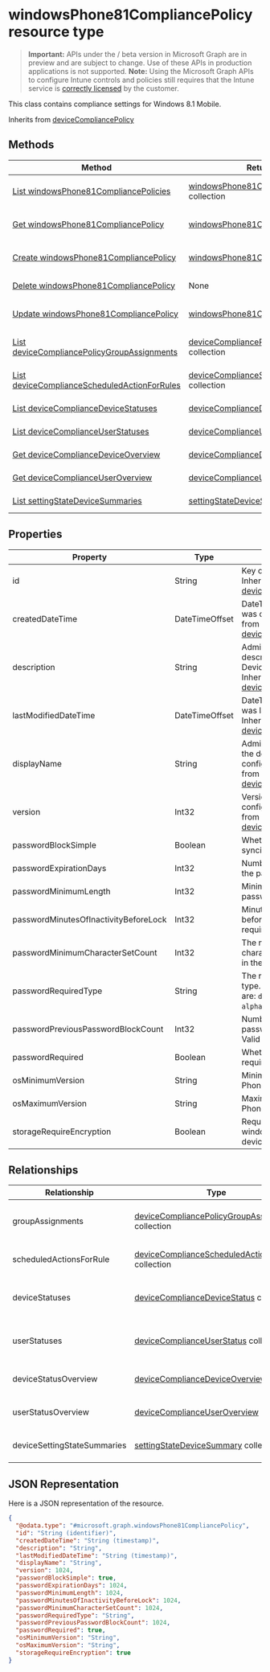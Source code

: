 ﻿# windowsPhone81CompliancePolicy resource type

> **Important:** APIs under the / beta version in Microsoft Graph are in preview and are subject to change. Use of these APIs in production applications is not supported.
> **Note:** Using the Microsoft Graph APIs to configure Intune controls and policies still requires that the Intune service is [correctly licensed](https://go.microsoft.com/fwlink/?linkid=839381) by the customer.

This class contains compliance settings for Windows 8.1 Mobile.

Inherits from [deviceCompliancePolicy](https://developer.microsoft.com/en-us/graph/docs/api-reference/beta/api/resources/intune_deviceconfig_devicecompliancepolicy.md)

## Methods
|Method|Return Type|Description|
|---|---|---|
|[List windowsPhone81CompliancePolicies](https://developer.microsoft.com/en-us/graph/docs/api-reference/beta/api/api/intune_deviceconfig_windowsphone81compliancepolicy_list.md)|[windowsPhone81CompliancePolicy](https://developer.microsoft.com/en-us/graph/docs/api-reference/beta/api/resources/intune_deviceconfig_windowsphone81compliancepolicy.md) collection|List properties and relationships of the [windowsPhone81CompliancePolicy](https://developer.microsoft.com/en-us/graph/docs/api-reference/beta/api/resources/intune_deviceconfig_windowsphone81compliancepolicy.md) objects.|
|[Get windowsPhone81CompliancePolicy](https://developer.microsoft.com/en-us/graph/docs/api-reference/beta/api/api/intune_deviceconfig_windowsphone81compliancepolicy_get.md)|[windowsPhone81CompliancePolicy](https://developer.microsoft.com/en-us/graph/docs/api-reference/beta/api/resources/intune_deviceconfig_windowsphone81compliancepolicy.md)|Read properties and relationships of the [windowsPhone81CompliancePolicy](https://developer.microsoft.com/en-us/graph/docs/api-reference/beta/api/resources/intune_deviceconfig_windowsphone81compliancepolicy.md) object.|
|[Create windowsPhone81CompliancePolicy](https://developer.microsoft.com/en-us/graph/docs/api-reference/beta/api/api/intune_deviceconfig_windowsphone81compliancepolicy_create.md)|[windowsPhone81CompliancePolicy](https://developer.microsoft.com/en-us/graph/docs/api-reference/beta/api/resources/intune_deviceconfig_windowsphone81compliancepolicy.md)|Create a new [windowsPhone81CompliancePolicy](https://developer.microsoft.com/en-us/graph/docs/api-reference/beta/api/resources/intune_deviceconfig_windowsphone81compliancepolicy.md) object.|
|[Delete windowsPhone81CompliancePolicy](https://developer.microsoft.com/en-us/graph/docs/api-reference/beta/api/api/intune_deviceconfig_windowsphone81compliancepolicy_delete.md)|None|Deletes a [windowsPhone81CompliancePolicy](https://developer.microsoft.com/en-us/graph/docs/api-reference/beta/api/resources/intune_deviceconfig_windowsphone81compliancepolicy.md).|
|[Update windowsPhone81CompliancePolicy](https://developer.microsoft.com/en-us/graph/docs/api-reference/beta/api/api/intune_deviceconfig_windowsphone81compliancepolicy_update.md)|[windowsPhone81CompliancePolicy](https://developer.microsoft.com/en-us/graph/docs/api-reference/beta/api/resources/intune_deviceconfig_windowsphone81compliancepolicy.md)|Update the properties of a [windowsPhone81CompliancePolicy](https://developer.microsoft.com/en-us/graph/docs/api-reference/beta/api/resources/intune_deviceconfig_windowsphone81compliancepolicy.md) object.|
|[List deviceCompliancePolicyGroupAssignments](https://developer.microsoft.com/en-us/graph/docs/api-reference/beta/api/api/intune_deviceconfig_devicecompliancepolicygroupassignment_list.md)|[deviceCompliancePolicyGroupAssignment](https://developer.microsoft.com/en-us/graph/docs/api-reference/beta/api/resources/intune_deviceconfig_devicecompliancepolicygroupassignment.md) collection|List properties and relationships of the [deviceCompliancePolicyGroupAssignment](https://developer.microsoft.com/en-us/graph/docs/api-reference/beta/api/resources/intune_deviceconfig_devicecompliancepolicygroupassignment.md) objects.|
|[List deviceComplianceScheduledActionForRules](https://developer.microsoft.com/en-us/graph/docs/api-reference/beta/api/api/intune_deviceconfig_devicecompliancescheduledactionforrule_list.md)|[deviceComplianceScheduledActionForRule](https://developer.microsoft.com/en-us/graph/docs/api-reference/beta/api/resources/intune_deviceconfig_devicecompliancescheduledactionforrule.md) collection|List properties and relationships of the [deviceComplianceScheduledActionForRule](https://developer.microsoft.com/en-us/graph/docs/api-reference/beta/api/resources/intune_deviceconfig_devicecompliancescheduledactionforrule.md) objects.|
|[List deviceComplianceDeviceStatuses](https://developer.microsoft.com/en-us/graph/docs/api-reference/beta/api/api/intune_deviceconfig_devicecompliancedevicestatus_list.md)|[deviceComplianceDeviceStatus](https://developer.microsoft.com/en-us/graph/docs/api-reference/beta/api/resources/intune_deviceconfig_devicecompliancedevicestatus.md) collection|List properties and relationships of the [deviceComplianceDeviceStatus](https://developer.microsoft.com/en-us/graph/docs/api-reference/beta/api/resources/intune_deviceconfig_devicecompliancedevicestatus.md) objects.|
|[List deviceComplianceUserStatuses](https://developer.microsoft.com/en-us/graph/docs/api-reference/beta/api/api/intune_deviceconfig_devicecomplianceuserstatus_list.md)|[deviceComplianceUserStatus](https://developer.microsoft.com/en-us/graph/docs/api-reference/beta/api/resources/intune_deviceconfig_devicecomplianceuserstatus.md) collection|List properties and relationships of the [deviceComplianceUserStatus](https://developer.microsoft.com/en-us/graph/docs/api-reference/beta/api/resources/intune_deviceconfig_devicecomplianceuserstatus.md) objects.|
|[Get deviceComplianceDeviceOverview](https://developer.microsoft.com/en-us/graph/docs/api-reference/beta/api/api/intune_deviceconfig_devicecompliancedeviceoverview_get.md)|[deviceComplianceDeviceOverview](https://developer.microsoft.com/en-us/graph/docs/api-reference/beta/api/resources/intune_deviceconfig_devicecompliancedeviceoverview.md)|Read properties and relationships of the [deviceComplianceDeviceOverview](https://developer.microsoft.com/en-us/graph/docs/api-reference/beta/api/resources/intune_deviceconfig_devicecompliancedeviceoverview.md) object.|
|[Get deviceComplianceUserOverview](https://developer.microsoft.com/en-us/graph/docs/api-reference/beta/api/api/intune_deviceconfig_devicecomplianceuseroverview_get.md)|[deviceComplianceUserOverview](https://developer.microsoft.com/en-us/graph/docs/api-reference/beta/api/resources/intune_deviceconfig_devicecomplianceuseroverview.md)|Read properties and relationships of the [deviceComplianceUserOverview](https://developer.microsoft.com/en-us/graph/docs/api-reference/beta/api/resources/intune_deviceconfig_devicecomplianceuseroverview.md) object.|
|[List settingStateDeviceSummaries](https://developer.microsoft.com/en-us/graph/docs/api-reference/beta/api/api/intune_deviceconfig_settingstatedevicesummary_list.md)|[settingStateDeviceSummary](https://developer.microsoft.com/en-us/graph/docs/api-reference/beta/api/resources/intune_deviceconfig_settingstatedevicesummary.md) collection|List properties and relationships of the [settingStateDeviceSummary](https://developer.microsoft.com/en-us/graph/docs/api-reference/beta/api/resources/intune_deviceconfig_settingstatedevicesummary.md) objects.|

## Properties
|Property|Type|Description|
|---|---|---|
|id|String|Key of the entity. Inherited from [deviceCompliancePolicy](https://developer.microsoft.com/en-us/graph/docs/api-reference/beta/api/resources/intune_deviceconfig_devicecompliancepolicy.md)|
|createdDateTime|DateTimeOffset|DateTime the object was created. Inherited from [deviceCompliancePolicy](https://developer.microsoft.com/en-us/graph/docs/api-reference/beta/api/resources/intune_deviceconfig_devicecompliancepolicy.md)|
|description|String|Admin provided description of the Device Configuration. Inherited from [deviceCompliancePolicy](https://developer.microsoft.com/en-us/graph/docs/api-reference/beta/api/resources/intune_deviceconfig_devicecompliancepolicy.md)|
|lastModifiedDateTime|DateTimeOffset|DateTime the object was last modified. Inherited from [deviceCompliancePolicy](https://developer.microsoft.com/en-us/graph/docs/api-reference/beta/api/resources/intune_deviceconfig_devicecompliancepolicy.md)|
|displayName|String|Admin provided name of the device configuration. Inherited from [deviceCompliancePolicy](https://developer.microsoft.com/en-us/graph/docs/api-reference/beta/api/resources/intune_deviceconfig_devicecompliancepolicy.md)|
|version|Int32|Version of the device configuration. Inherited from [deviceCompliancePolicy](https://developer.microsoft.com/en-us/graph/docs/api-reference/beta/api/resources/intune_deviceconfig_devicecompliancepolicy.md)|
|passwordBlockSimple|Boolean|Whether or not to block syncing the calendar.|
|passwordExpirationDays|Int32|Number of days before the password expires.|
|passwordMinimumLength|Int32|Minimum length of passwords.|
|passwordMinutesOfInactivityBeforeLock|Int32|Minutes of inactivity before a password is required.|
|passwordMinimumCharacterSetCount|Int32|The number of character sets required in the password.|
|passwordRequiredType|String|The required password type. Possible values are: `deviceDefault`, `alphanumeric`, `numeric`.|
|passwordPreviousPasswordBlockCount|Int32|Number of previous passwords to block. Valid values 0 to 24|
|passwordRequired|Boolean|Whether or not to require a password.|
|osMinimumVersion|String|Minimum Windows Phone version.|
|osMaximumVersion|String|Maximum Windows Phone version.|
|storageRequireEncryption|Boolean|Require encryption on windows phone devices.|

## Relationships
|Relationship|Type|Description|
|---|---|---|
|groupAssignments|[deviceCompliancePolicyGroupAssignment](https://developer.microsoft.com/en-us/graph/docs/api-reference/beta/api/resources/intune_deviceconfig_devicecompliancepolicygroupassignment.md) collection|The list of group assignments for this compliance policy. Inherited from [deviceCompliancePolicy](https://developer.microsoft.com/en-us/graph/docs/api-reference/beta/api/resources/intune_deviceconfig_devicecompliancepolicy.md)|
|scheduledActionsForRule|[deviceComplianceScheduledActionForRule](https://developer.microsoft.com/en-us/graph/docs/api-reference/beta/api/resources/intune_deviceconfig_devicecompliancescheduledactionforrule.md) collection|The list of scheduled action for this rule Inherited from [deviceCompliancePolicy](https://developer.microsoft.com/en-us/graph/docs/api-reference/beta/api/resources/intune_deviceconfig_devicecompliancepolicy.md)|
|deviceStatuses|[deviceComplianceDeviceStatus](https://developer.microsoft.com/en-us/graph/docs/api-reference/beta/api/resources/intune_deviceconfig_devicecompliancedevicestatus.md) collection|List of DeviceComplianceDeviceStatus. Inherited from [deviceCompliancePolicy](https://developer.microsoft.com/en-us/graph/docs/api-reference/beta/api/resources/intune_deviceconfig_devicecompliancepolicy.md)|
|userStatuses|[deviceComplianceUserStatus](https://developer.microsoft.com/en-us/graph/docs/api-reference/beta/api/resources/intune_deviceconfig_devicecomplianceuserstatus.md) collection|List of DeviceComplianceUserStatus. Inherited from [deviceCompliancePolicy](https://developer.microsoft.com/en-us/graph/docs/api-reference/beta/api/resources/intune_deviceconfig_devicecompliancepolicy.md)|
|deviceStatusOverview|[deviceComplianceDeviceOverview](https://developer.microsoft.com/en-us/graph/docs/api-reference/beta/api/resources/intune_deviceconfig_devicecompliancedeviceoverview.md)|Device compliance devices status overview Inherited from [deviceCompliancePolicy](https://developer.microsoft.com/en-us/graph/docs/api-reference/beta/api/resources/intune_deviceconfig_devicecompliancepolicy.md)|
|userStatusOverview|[deviceComplianceUserOverview](https://developer.microsoft.com/en-us/graph/docs/api-reference/beta/api/resources/intune_deviceconfig_devicecomplianceuseroverview.md)|Device compliance users status overview Inherited from [deviceCompliancePolicy](https://developer.microsoft.com/en-us/graph/docs/api-reference/beta/api/resources/intune_deviceconfig_devicecompliancepolicy.md)|
|deviceSettingStateSummaries|[settingStateDeviceSummary](https://developer.microsoft.com/en-us/graph/docs/api-reference/beta/api/resources/intune_deviceconfig_settingstatedevicesummary.md) collection|Compliance Setting State Device Summary Inherited from [deviceCompliancePolicy](https://developer.microsoft.com/en-us/graph/docs/api-reference/beta/api/resources/intune_deviceconfig_devicecompliancepolicy.md)|

## JSON Representation
Here is a JSON representation of the resource.
<!-- {
  "blockType": "resource",
  "keyProperty": "id",
  "@odata.type": "microsoft.graph.windowsPhone81CompliancePolicy"
}
-->
```json
{
  "@odata.type": "#microsoft.graph.windowsPhone81CompliancePolicy",
  "id": "String (identifier)",
  "createdDateTime": "String (timestamp)",
  "description": "String",
  "lastModifiedDateTime": "String (timestamp)",
  "displayName": "String",
  "version": 1024,
  "passwordBlockSimple": true,
  "passwordExpirationDays": 1024,
  "passwordMinimumLength": 1024,
  "passwordMinutesOfInactivityBeforeLock": 1024,
  "passwordMinimumCharacterSetCount": 1024,
  "passwordRequiredType": "String",
  "passwordPreviousPasswordBlockCount": 1024,
  "passwordRequired": true,
  "osMinimumVersion": "String",
  "osMaximumVersion": "String",
  "storageRequireEncryption": true
}
```




